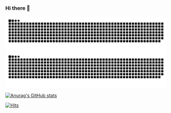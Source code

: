 ### Hi there 👋


<!--
**kjsik11/kjsik11** is a ✨ _special_ ✨ repository because its `README.md` (this file) appears on your GitHub profile.

Here are some ideas to get you started:

- 🔭 I’m currently working on ...
- 🌱 I’m currently learning ...
- 👯 I’m looking to collaborate on ...
- 🤔 I’m looking for help with ...
- 💬 Ask me about ...
- 📫 How to reach me: ...
- 😄 Pronouns: ...
- ⚡ Fun fact: ...
-->

![github contribution grid snake animation](https://raw.githubusercontent.com/kjsik11/kjsik11/output/github-contribution-grid-snake-dark.svg#gh-dark-mode-only)![github contribution grid snake animation](https://raw.githubusercontent.com/kjsik11/kjsik11/output/github-contribution-grid-snake.svg#gh-light-mode-only)

[![Anurag's GitHub stats](https://github-readme-stats.vercel.app/api?username=kjsik11)](https://github.com/anuraghazra/github-readme-stats)


[![Hits](https://hits.seeyoufarm.com/api/count/incr/badge.svg?url=https%3A%2F%2Fgithub.com%2Fkjsik11&count_bg=%2379C83D&title_bg=%23555555&icon=&icon_color=%23E7E7E7&title=hits&edge_flat=false)](https://hits.seeyoufarm.com)
